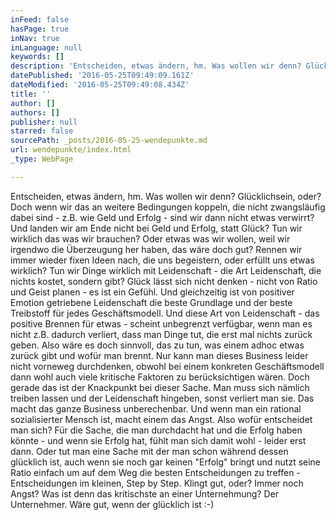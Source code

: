 ```yaml
---
inFeed: false
hasPage: true
inNav: true
inLanguage: null
keywords: []
description: 'Entscheiden, etwas ändern, hm. Was wollen wir denn? Glücklichsein, oder? Doch wenn wir das an weitere Bedingungen koppeln, die nicht zwangsläufig dabei sind - z.B. wie Geld und Erfolg - sind wir dann nicht etwas verwirrt? Und landen wir am Ende nicht bei Geld und Erfolg, statt Glück? Tun wir wirklich das was wir brauchen? Oder etwas was wir wollen, weil wir irgendwo die Überzeugung her haben, das wäre doch gut? Rennen wir immer wieder fixen Ideen nach, die uns begeistern, oder erfüllt uns etwas wirklich? Tun wir Dinge wirklich mit Leidenschaft - die Art Leidenschaft, die nichts kostet, sondern gibt? Glück lässt sich nicht denken - nicht von Ratio und Geist planen - es ist ein Gefühl. Und gleichzeitig ist von positiver Emotion getriebene Leidenschaft die beste Grundlage und der beste Treibstoff für jedes Geschäftsmodell. Und diese Art von Leidenschaft - das positive Brennen für etwas - scheint unbegrenzt verfügbar, wenn man es nicht z.B. dadurch verliert, dass man Dinge tut, die erst mal nichts zurück geben. Also wäre es doch sinnvoll, das zu tun, was einem adhoc etwas zurück gibt und wofür man brennt. Nur kann man dieses Business leider nicht vorneweg durchdenken, obwohl bei einem konkreten Geschäftsmodell dann wohl auch viele kritische Faktoren zu berücksichtigen wären. Doch gerade das ist der Knackpunkt bei dieser Sache. Man muss sich nämlich treiben lassen und der Leidenschaft hingeben, sonst verliert man sie. Das macht das ganze Business unberechenbar. Und wenn man ein rational sozialisierter Mensch ist, macht einem das Angst. Also wofür entscheidet man sich? Für die Sache, die man durchdacht hat und die Erfolg haben könnte - und wenn sie Erfolg hat, fühlt man sich damit wohl - leider erst dann. Oder tut man eine Sache mit der man schon während dessen glücklich ist, auch wenn sie noch gar keinen "Erfolg" bringt und nutzt seine Ratio einfach um auf dem Weg die besten Entscheidungen zu treffen - Entscheidungen im kleinen, Step by Step. Klingt gut, oder? Immer noch Angst? Was ist denn das kritischste an einer Unternehmung? Der Unternehmer. Wäre gut, wenn der glücklich ist :-)'
datePublished: '2016-05-25T09:49:09.161Z'
dateModified: '2016-05-25T09:49:08.434Z'
title: ''
author: []
authors: []
publisher: null
starred: false
sourcePath: _posts/2016-05-25-wendepunkte.md
url: wendepunkte/index.html
_type: WebPage

---
```

Entscheiden, etwas ändern, hm. Was wollen wir denn? Glücklichsein, oder? Doch wenn wir das an weitere Bedingungen koppeln, die nicht zwangsläufig dabei sind - z.B. wie Geld und Erfolg - sind wir dann nicht etwas verwirrt? Und landen wir am Ende nicht bei Geld und Erfolg, statt Glück? Tun wir wirklich das was wir brauchen? Oder etwas was wir wollen, weil wir irgendwo die Überzeugung her haben, das wäre doch gut? Rennen wir immer wieder fixen Ideen nach, die uns begeistern, oder erfüllt uns etwas wirklich? Tun wir Dinge wirklich mit Leidenschaft - die Art Leidenschaft, die nichts kostet, sondern gibt? Glück lässt sich nicht denken - nicht von Ratio und Geist planen - es ist ein Gefühl. Und gleichzeitig ist von positiver Emotion getriebene Leidenschaft die beste Grundlage und der beste Treibstoff für jedes Geschäftsmodell. Und diese Art von Leidenschaft - das positive Brennen für etwas - scheint unbegrenzt verfügbar, wenn man es nicht z.B. dadurch verliert, dass man Dinge tut, die erst mal nichts zurück geben. Also wäre es doch sinnvoll, das zu tun, was einem adhoc etwas zurück gibt und wofür man brennt. Nur kann man dieses Business leider nicht vorneweg durchdenken, obwohl bei einem konkreten Geschäftsmodell dann wohl auch viele kritische Faktoren zu berücksichtigen wären. Doch gerade das ist der Knackpunkt bei dieser Sache. Man muss sich nämlich treiben lassen und der Leidenschaft hingeben, sonst verliert man sie. Das macht das ganze Business unberechenbar. Und wenn man ein rational sozialisierter Mensch ist, macht einem das Angst. Also wofür entscheidet man sich? Für die Sache, die man durchdacht hat und die Erfolg haben könnte - und wenn sie Erfolg hat, fühlt man sich damit wohl - leider erst dann. Oder tut man eine Sache mit der man schon während dessen glücklich ist, auch wenn sie noch gar keinen "Erfolg" bringt und nutzt seine Ratio einfach um auf dem Weg die besten Entscheidungen zu treffen - Entscheidungen im kleinen, Step by Step. Klingt gut, oder? Immer noch Angst? Was ist denn das kritischste an einer Unternehmung? Der Unternehmer. Wäre gut, wenn der glücklich ist :-)